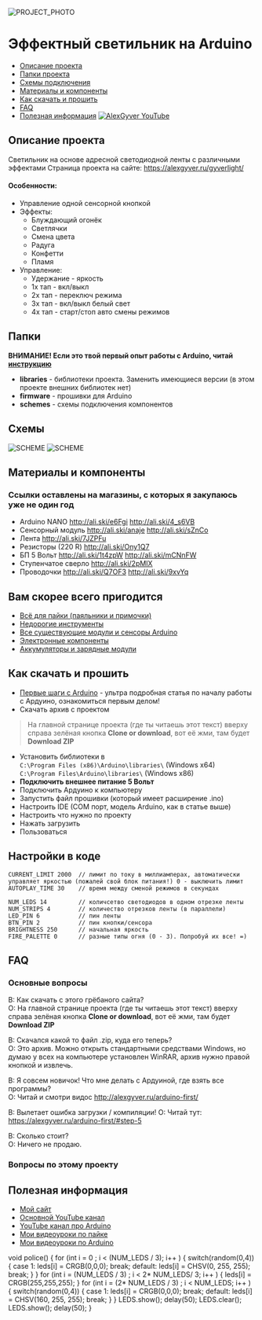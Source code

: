 ![PROJECT_PHOTO](https://github.com/AlexGyver/gyverlight/blob/master/proj_img.jpg)
# Эффектный светильник на Arduino
* [Описание проекта](#chapter-0)
* [Папки проекта](#chapter-1)
* [Схемы подключения](#chapter-2)
* [Материалы и компоненты](#chapter-3)
* [Как скачать и прошить](#chapter-4)
* [FAQ](#chapter-5)
* [Полезная информация](#chapter-6)
[![AlexGyver YouTube](http://alexgyver.ru/git_banner.jpg)](https://www.youtube.com/channel/UCgtAOyEQdAyjvm9ATCi_Aig?sub_confirmation=1)

<a id="chapter-0"></a>
## Описание проекта
Светильник на основе адресной светодиодной ленты с различными эффектами 
Страница проекта на сайте: https://alexgyver.ru/gyverlight/  
   
#### Особенности:
- Управление одной сенсорной кнопкой
- Эффекты: 
	- Блуждающий огонёк
	- Светлячки
	- Смена цвета
	- Радуга
	- Конфетти
	- Пламя
- Управление:
	- Удержание - яркость
	- 1х тап - вкл/выкл
	- 2х тап - переключ режима
	- 3х тап - вкл/выкл белый свет
	- 4х тап - старт/стоп авто смены режимов

<a id="chapter-1"></a>
## Папки
**ВНИМАНИЕ! Если это твой первый опыт работы с Arduino, читай [инструкцию](#chapter-4)**
- **libraries** - библиотеки проекта. Заменить имеющиеся версии (в этом проекте внешних библиотек нет)
- **firmware** - прошивки для Arduino
- **schemes** - схемы подключения компонентов

<a id="chapter-2"></a>
## Схемы
![SCHEME](https://github.com/AlexGyver/gyverlight/blob/master/schemes/scheme.jpg)
![SCHEME](https://github.com/AlexGyver/gyverlight/blob/master/schemes/scheme2.jpg)

<a id="chapter-3"></a>
## Материалы и компоненты
### Ссылки оставлены на магазины, с которых я закупаюсь уже не один год
- Arduino NANO http://ali.ski/e6Fgi  http://ali.ski/4_s6VB
- Сенсорный модуль http://ali.ski/anaje  http://ali.ski/sZnCo
- Лента http://ali.ski/7JZPFu
- Резисторы (220 R) http://ali.ski/Ony1Q7
- БП 5 Вольт http://ali.ski/1t4zpW  http://ali.ski/mCNnFW
- Ступенчатое сверло http://ali.ski/2pMIX
- Проводочки http://ali.ski/Q7OF3  http://ali.ski/9xvYq

## Вам скорее всего пригодится
* [Всё для пайки (паяльники и примочки)](http://alexgyver.ru/all-for-soldering/)
* [Недорогие инструменты](http://alexgyver.ru/my_instruments/)
* [Все существующие модули и сенсоры Arduino](http://alexgyver.ru/arduino_shop/)
* [Электронные компоненты](http://alexgyver.ru/electronics/)
* [Аккумуляторы и зарядные модули](http://alexgyver.ru/18650/)

<a id="chapter-4"></a>
## Как скачать и прошить
* [Первые шаги с Arduino](http://alexgyver.ru/arduino-first/) - ультра подробная статья по началу работы с Ардуино, ознакомиться первым делом!
* Скачать архив с проектом
> На главной странице проекта (где ты читаешь этот текст) вверху справа зелёная кнопка **Clone or download**, вот её жми, там будет **Download ZIP**
* Установить библиотеки в  
`C:\Program Files (x86)\Arduino\libraries\` (Windows x64)  
`C:\Program Files\Arduino\libraries\` (Windows x86)
* **Подключить внешнее питание 5 Вольт**
* Подключить Ардуино к компьютеру
* Запустить файл прошивки (который имеет расширение .ino)
* Настроить IDE (COM порт, модель Arduino, как в статье выше)
* Настроить что нужно по проекту
* Нажать загрузить
* Пользоваться  

## Настройки в коде
    CURRENT_LIMIT 2000  // лимит по току в миллиамперах, автоматически управляет яркостью (пожалей свой блок питания!) 0 - выключить лимит
    AUTOPLAY_TIME 30    // время между сменой режимов в секундах

    NUM_LEDS 14         // количсетво светодиодов в одном отрезке ленты
    NUM_STRIPS 4        // количество отрезков ленты (в параллели)
    LED_PIN 6           // пин ленты
    BTN_PIN 2           // пин кнопки/сенсора
    BRIGHTNESS 250      // начальная яркость
    FIRE_PALETTE 0      // разные типы огня (0 - 3). Попробуй их все! =)
	
<a id="chapter-5"></a>
## FAQ
### Основные вопросы
В: Как скачать с этого грёбаного сайта?  
О: На главной странице проекта (где ты читаешь этот текст) вверху справа зелёная кнопка **Clone or download**, вот её жми, там будет **Download ZIP**

В: Скачался какой то файл .zip, куда его теперь?  
О: Это архив. Можно открыть стандартными средствами Windows, но думаю у всех на компьютере установлен WinRAR, архив нужно правой кнопкой и извлечь.

В: Я совсем новичок! Что мне делать с Ардуиной, где взять все программы?  
О: Читай и смотри видос http://alexgyver.ru/arduino-first/

В: Вылетает ошибка загрузки / компиляции!
О: Читай тут: https://alexgyver.ru/arduino-first/#step-5

В: Сколько стоит?  
О: Ничего не продаю.

### Вопросы по этому проекту

<a id="chapter-6"></a>
## Полезная информация
* [Мой сайт](http://alexgyver.ru/)
* [Основной YouTube канал](https://www.youtube.com/channel/UCgtAOyEQdAyjvm9ATCi_Aig?sub_confirmation=1)
* [YouTube канал про Arduino](https://www.youtube.com/channel/UC4axiS76D784-ofoTdo5zOA?sub_confirmation=1)
* [Мои видеоуроки по пайке](https://www.youtube.com/playlist?list=PLOT_HeyBraBuMIwfSYu7kCKXxQGsUKcqR)
* [Мои видеоуроки по Arduino](http://alexgyver.ru/arduino_lessons/)



void police() 
{
for (int i = 0 ; i < (NUM_LEDS / 3); i++ ) 
{
switch(random(0,4))
{
case 1: leds[i] = CRGB(0,0,0); break;
default: leds[i] = CHSV(0, 255, 255); break;
}
}
for (int i = (NUM_LEDS / 3) ; i < 2* NUM_LEDS/ 3; i++ ) 
{
leds[i] = CRGB(255,255,255);
}
for (int i = (2* NUM_LEDS / 3) ; i < NUM_LEDS; i++ ) 
{
switch(random(0,4))
{
case 1: leds[i] = CRGB(0,0,0); break;
default: leds[i] = CHSV(160, 255, 255); break;
}
}
LEDS.show(); delay(50);
LEDS.clear();
LEDS.show(); delay(50);
}
